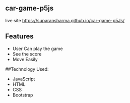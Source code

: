 ## car-game-p5js

live site https://suparansharma.github.io/car-game-p5Js/
##

## Features

- User Can play the game
- See the score
- Move Easily

##Technology Used:

- JavaScript
- HTML
- CSS
- Bootstrap


